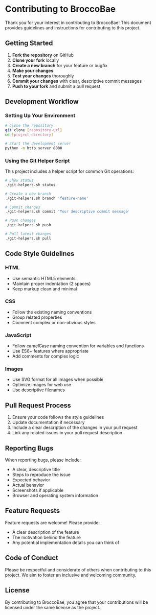 # Contributing to BroccoBae

Thank you for your interest in contributing to BroccoBae! This document provides guidelines and instructions for contributing to this project.

## Getting Started

1. **Fork the repository** on GitHub
2. **Clone your fork** locally
3. **Create a new branch** for your feature or bugfix
4. **Make your changes**
5. **Test your changes** thoroughly
6. **Commit your changes** with clear, descriptive commit messages
7. **Push to your fork** and submit a pull request

## Development Workflow

### Setting Up Your Environment

```bash
# Clone the repository
git clone [repository-url]
cd [project-directory]

# Start the development server
python -m http.server 8080
```

### Using the Git Helper Script

This project includes a helper script for common Git operations:

```bash
# Show status
./git-helpers.sh status

# Create a new branch
./git-helpers.sh branch 'feature-name'

# Commit changes
./git-helpers.sh commit 'Your descriptive commit message'

# Push changes
./git-helpers.sh push

# Pull latest changes
./git-helpers.sh pull
```

## Code Style Guidelines

### HTML
- Use semantic HTML5 elements
- Maintain proper indentation (2 spaces)
- Keep markup clean and minimal

### CSS
- Follow the existing naming conventions
- Group related properties
- Comment complex or non-obvious styles

### JavaScript
- Follow camelCase naming convention for variables and functions
- Use ES6+ features where appropriate
- Add comments for complex logic

### Images
- Use SVG format for all images when possible
- Optimize images for web use
- Use descriptive filenames

## Pull Request Process

1. Ensure your code follows the style guidelines
2. Update documentation if necessary
3. Include a clear description of the changes in your pull request
4. Link any related issues in your pull request description

## Reporting Bugs

When reporting bugs, please include:

- A clear, descriptive title
- Steps to reproduce the issue
- Expected behavior
- Actual behavior
- Screenshots if applicable
- Browser and operating system information

## Feature Requests

Feature requests are welcome! Please provide:

- A clear description of the feature
- The motivation behind the feature
- Any potential implementation details you can think of

## Code of Conduct

Please be respectful and considerate of others when contributing to this project. We aim to foster an inclusive and welcoming community.

## License

By contributing to BroccoBae, you agree that your contributions will be licensed under the same license as the project.